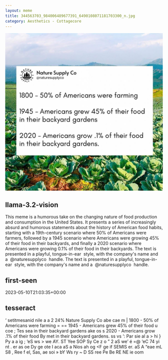 ```yaml
---
layout: meme
title: 344563703_984006489677391_6490108071181703300_n.jpg
category: Aesthetics - Cottagecore
---
```


<div markdown="0"><a href="344563703_984006489677391_6490108071181703300_n.jpg"><img class="photo" src="344563703_984006489677391_6490108071181703300_n.jpg" /></a>

<h2>llama-3.2-vision</h2>
<p title="Llama-3.2-Vision-11B is a really good model that probably gets the visual details right but doesn't understand literary or media references, and often fails to accurately represent the physical arrangement of objects and the implied relationships between the objects.">This meme is a humorous take on the changing nature of food production and consumption in the United States. It presents a series of increasingly absurd and humorous statements about the history of American food habits, starting with a 19th-century scenario where 50% of Americans were farmers, followed by a 1945 scenario where Americans were growing 45% of their food in their backyards, and finally a 2020 scenario where Americans were growing 0.1% of their food in their backyards. The text is presented in a playful, tongue-in-ear  style, with the company&#x27;s name and a  @naturesupplyco  handle. The text is presented in a playful, tongue-in-ear  style, with the company&#x27;s name and a  @naturesupplyco  handle.</p>

<h2>first-seen</h2>
<p title="Because Git doesn't preserve file modification times, this metadata file contains the file's modification time when it was added to the library.">2023-05-10T21:03:35+00:00</p>

<h2>tesseract</h2>
<p title="Tesseract is often terrible and just gives a lot of nonsense characters, but it used to be the state of the art, and usually it is better at correctly representing text than llama-3.2-vision-11b.">‘ setitmesanid nile a a 2 24% Nature Supply Co abe cae m  | 1800 - 50% of Americans were farming = == 1945 - Americans grew 45% of their food u coe ; Tes sea in their backyard gardens ake os s  2020 - Americans grow .1% of their food By met in their backyard gardens. ss vs ‘: Par sie al a &gt; hi &#125; Py a a ig ; ‘eS ws &gt; we AY. ST Yee SOP Sy Ce z o ” 2 aS we’ é =@ ‘eC 74 yi nt . er as oe  Dy ge ote I aca aS a Nios ah og &lt;F ge if SEMIS er. aS A “eae mL S8 , Ree f el, Sas, ae soi » bY Ws ry ~ D SS ree Pe Be RE NE ie oom</p>

</div>

